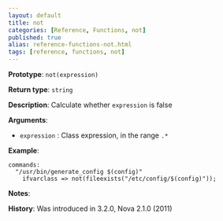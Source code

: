 ```yaml
---
layout: default
title: not
categories: [Reference, Functions, not]
published: true
alias: reference-functions-not.html
tags: [reference, functions, not]
---
```


**Prototype**: `not(expression)`

**Return type**: `string`

**Description**: Calculate whether `expression` is false

**Arguments**:

* `expression` : Class expression, in the range `.*`

**Example**:

```cf3
commands:
  "/usr/bin/generate_config $(config)"
    ifvarclass => not(fileexists("/etc/config/$(config)"));
```

**Notes**:  
   
**History**: Was introduced in 3.2.0, Nova 2.1.0 (2011)
